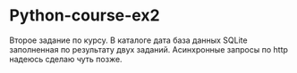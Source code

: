 # Python-course-ex2
Второе задание по курсу.
В каталоге дата база данных SQLite заполненная по результату двух заданий.
Асинхронные запросы по http надеюсь сделаю чуть позже.
